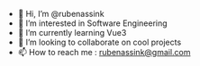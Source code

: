 - 👋  Hi, I’m @rubenassink
- 👀  I’m interested in Software Engineering
- 🌱  I’m currently learning Vue3
- 💞️  I’m looking to collaborate on cool projects
- 📫  How to reach me : rubenassink@gmail.com

<!---
rubenassink/rubenassink is a ✨ special ✨ repository because its `README.md` (this file) appears on your GitHub profile.
You can click the Preview link to take a look at your changes.
--->
